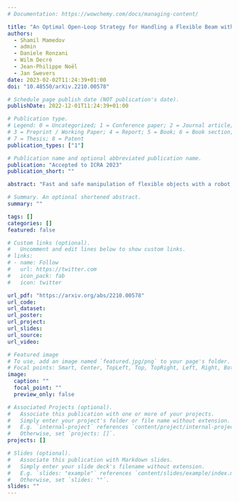 ```yaml
---
# Documentation: https://wowchemy.com/docs/managing-content/

title: "An Optimal Open-Loop Strategy for Handling a Flexible Beam with a Robot Manipulator"
authors:
  - Shamil Mamedov
  - admin
  - Daniele Ronzani
  - Wilm Decré
  - Jean-Philippe Noël
  - Jan Swevers
date: 2023-02-02T11:24:39+01:00
doi: "10.48550/arXiv.2210.00578"

# Schedule page publish date (NOT publication's date).
publishDate: 2022-12-01T11:24:39+01:00

# Publication type.
# Legend: 0 = Uncategorized; 1 = Conference paper; 2 = Journal article;
# 3 = Preprint / Working Paper; 4 = Report; 5 = Book; 6 = Book section;
# 7 = Thesis; 8 = Patent
publication_types: ["1"]

# Publication name and optional abbreviated publication name.
publication: "Accepted to ICRA 2023"
publication_short: ""

abstract: "Fast and safe manipulation of flexible objects with a robot manipulator necessitates measures to cope with vibrations. Existing approaches either increase the task execution time or require complex models and/or additional instrumentation to measure vibrations. This paper develops a model-based method that overcomes these limitations. It relies on a simple pendulum-like model for modeling the beam, open-loop optimal control for suppressing vibrations, and does not require any exteroceptive sensors. We experimentally show that the proposed method drastically reduces residual vibrations -- at least 90% -- and outperforms the commonly used input shaping (IS) for the same execution time. Besides, our method can also execute the task faster than IS with a minor reduction in vibration suppression performance. The proposed method facilitates the development of new solutions to a wide range of tasks that involve dynamic manipulation of flexible objects."

# Summary. An optional shortened abstract.
summary: ""

tags: []
categories: []
featured: false

# Custom links (optional).
#   Uncomment and edit lines below to show custom links.
# links:
# - name: Follow
#   url: https://twitter.com
#   icon_pack: fab
#   icon: twitter

url_pdf: "https://arxiv.org/abs/2210.00578"
url_code:
url_dataset:
url_poster:
url_project:
url_slides:
url_source:
url_video:

# Featured image
# To use, add an image named `featured.jpg/png` to your page's folder. 
# Focal points: Smart, Center, TopLeft, Top, TopRight, Left, Right, BottomLeft, Bottom, BottomRight.
image:
  caption: ""
  focal_point: ""
  preview_only: false

# Associated Projects (optional).
#   Associate this publication with one or more of your projects.
#   Simply enter your project's folder or file name without extension.
#   E.g. `internal-project` references `content/project/internal-project/index.md`.
#   Otherwise, set `projects: []`.
projects: []

# Slides (optional).
#   Associate this publication with Markdown slides.
#   Simply enter your slide deck's filename without extension.
#   E.g. `slides: "example"` references `content/slides/example/index.md`.
#   Otherwise, set `slides: ""`.
slides: ""
---
```

